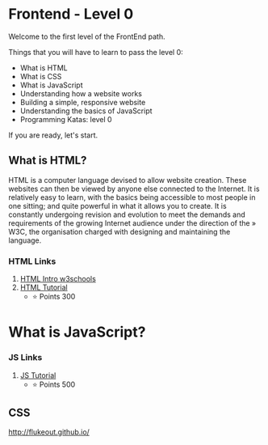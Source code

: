 # Frontend - Level 0

Welcome to the first level of the FrontEnd path. 

Things that you will have to learn to pass the level 0:
- What is HTML
- What is CSS
- What is JavaScript
- Understanding how a website works
- Building a simple, responsive website
- Understanding the basics of JavaScript
- Programming Katas: level 0

If you are ready, let's start.

## What is HTML?
HTML is a computer language devised to allow website creation. These websites can then be viewed by anyone else connected to the Internet. It is relatively easy to learn, with the basics being accessible to most people in one sitting; and quite powerful in what it allows you to create. It is constantly undergoing revision and evolution to meet the demands and requirements of the growing Internet audience under the direction of the » W3C, the organisation charged with designing and maintaining the language.

### HTML Links
1. [HTML Intro w3schools](https://www.w3schools.com/html/html_intro.asp)
2. [HTML Tutorial](https://www.freecodecamp.org/learn/responsive-web-design/basic-html-and-html5/) 
    - :star: Points 300

# What is JavaScript?

### JS Links
1. [JS Tutorial](https://www.freecodecamp.org/learn/javascript-algorithms-and-data-structures/basic-javascript/)
    - :star: Points 500

## CSS 
http://flukeout.github.io/